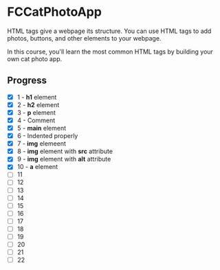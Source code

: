 # FCCatPhotoApp

HTML tags give a webpage its structure. You can use HTML tags to add photos, buttons, and other elements to your webpage.

In this course, you'll learn the most common HTML tags by building your own cat photo app.

## Progress

- [x] 1 - **h1** element
- [x] 2 - **h2** element
- [x] 3 - **p** element
- [x] 4 - Comment
- [x] 5 - **main** element
- [x] 6 - Indented properly
- [x] 7 - **img** elemeent
- [x] 8 - **img** element with **src** attribute
- [x] 9 - **img** element with **alt** attribute
- [x] 10 - **a** element
- [ ] 11
- [ ] 12
- [ ] 13
- [ ] 14
- [ ] 15
- [ ] 16
- [ ] 17
- [ ] 18
- [ ] 19
- [ ] 20
- [ ] 21
- [ ] 22
